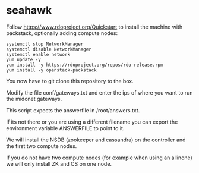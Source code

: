 # seahawk
Follow https://www.rdoproject.org/Quickstart to install the machine with packstack, optionally adding compute nodes:

```
systemctl stop NetworkManager
systemctl disable NetworkManager
systemctl enable network
yum update -y
yum install -y https://rdoproject.org/repos/rdo-release.rpm
yum install -y openstack-packstack

```

You now have to git clone this repository to the box.

Modify the file conf/gateways.txt and enter the ips of where you want to run the midonet gateways.

This script expects the answerfile in /root/answers.txt.

If its not there or you are using a different filename you can export the environment variable ANSWERFILE to point to it.

We will install the NSDB (zookeeper and cassandra) on the controller and the first two compute nodes.

If you do not have two compute nodes (for example when using an allinone) we will only install ZK and CS on one node.
